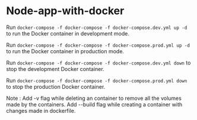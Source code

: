 # Node-app-with-docker

Run
`docker-compose -f docker-compose -f docker-compose.dev.yml up -d`
to run the Docker container in development mode.

Run
`docker-compose -f docker-compose -f docker-compose.prod.yml up -d`
to run the Docker container in production mode.

Run
`docker-compose -f docker-compose -f docker-compose.dev.yml down`
to stop the development Docker container.

Run
`docker-compose -f docker-compose -f docker-compose.prod.yml down`
to stop the production Docker container.

Note :
Add -v flag while deleting an container to remove all the volumes made by the containers.
Add --build flag while creating a container with changes made in dockerfile.
